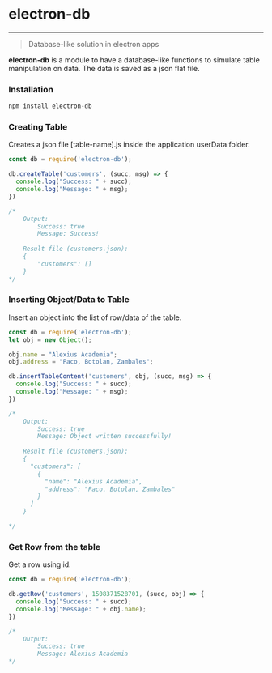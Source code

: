 # electron-db
---

> Database-like solution in electron apps

**electron-db** is a module to have a database-like functions to simulate table manipulation on data. The data is saved as a json flat file.

### **Installation**


```javascript
npm install electron-db
```

### **Creating Table**
Creates a json file [table-name].js inside the application userData folder.

```javascript
const db = require('electron-db');

db.createTable('customers', (succ, msg) => {
  console.log("Success: " + succ);
  console.log("Message: " + msg);
})

/*
	Output:
    	Success: true
        Message: Success!
        
	Result file (customers.json):
    {
    	"customers": []
    }
*/
```
### **Inserting Object/Data to Table**
Insert an object into the list of row/data of the table.

```javascript
const db = require('electron-db');
let obj = new Object();

obj.name = "Alexius Academia";
obj.address = "Paco, Botolan, Zambales";

db.insertTableContent('customers', obj, (succ, msg) => {
  console.log("Success: " + succ);
  console.log("Message: " + msg);
})

/*
	Output:
    	Success: true
        Message: Object written successfully!
       
    Result file (customers.json):
    {
      "customers": [
        {
          "name": "Alexius Academia",
          "address": "Paco, Botolan, Zambales"
        }
      ]
    }

*/
```
### **Get Row from the table**
Get a row using id.

```javascript
const db = require('electron-db');

db.getRow('customers', 1508371528701, (succ, obj) => {
  console.log("Success: " + succ);
  console.log("Message: " + obj.name);
})

/*
	Output:
    	Success: true
        Message: Alexius Academia
*/
```
